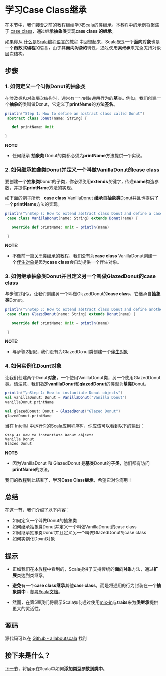 # 学习Case Class继承

在本节中，我们接着之前的教程继续学习Scala的[类继承](https://en.wikipedia.org/wiki/Inheritance_(object-oriented_programming))。本教程中的示例将聚焦于 [case class](4_7.md)，通过继承**抽象类**实现**case class 的继承**。

如果你从 [什么是Scala编程语言的教程](0_2.md) 中回想起来，Scala既是一个**面向对象**也是一个**函数式编程**的语言，由于其**面向对象的**特性，通过使用**类继承**来完全支持对象层次结构。

## 步骤

### 1. 如何定义一个叫做Donut的抽象类

在涉及类和对象层次结构时，通常有一个封装通用行为的**基**类。例如，我们创建一个**抽象的**类叫做Donut，它定义了**printName**的**方法签名**。

```scala
println("Step 1: How to define an abstract class called Donut")
 abstract class Donut(name: String) {

   def printName: Unit

}

```

**NOTE:**

- 任何继承 **抽象类** Donut的类都必须为**printName**方法提供一个实现。


### 2. 如何继承抽象类Donut并定义一个叫做VanillaDonut的case class

要创建一个**抽象类**Donut的子类，你必须使用**extends**关键字，传递**name**构造参数，并提供**printName**方法的实现。 

如下面的例子所示，**case class** VanillaDonut **继承**自**抽象类**Donut并且也提供了一个**printName**方法的实现。

```scala
println("\nStep 2: How to extend abstract class Donut and define a case class called VanillaDonut")
 case class VanillaDonut(name: String) extends Donut(name) {

   override def printName: Unit = println(name)

 }


```

**NOTE:**

- 不像前一篇[关于类继承的教程](4_11.md)，我们没有为**case class** VanillaDonut创建一个[伴生对象](4_3.md)是因为**case class**会自动提供一个伴生对象。


### 3. 如何继承抽象类Donut并且定义另一个叫做GlazedDonut的case class

与步骤2相似，让我们创建另一个叫做GlazedDonut的**case class**，它继承自**抽象类**Donut。

```scala
println("\nStep 3: How to extend abstract class Donut and define another case class called GlazedDonut")
 case class GlazedDonut(name: String) extends Donut(name) {

   override def printName: Unit = println(name)

 }


```

**NOTE:**

- 与步骤2相似，我们没有为GlazedDonut类创建一个[伴生对象](4_3.md)

### 4. 如何实例化Dount对象

让我们创建两个Donut**对象**，一个使用VanillaDonut类，另一个使用GlazedDonut类。请注意，我们指定**vanillaDonut**和**glazedDonut**的类型为**基类**Donut。

```scala
println("\nStep 4: How to instantiate Donut objects")
val vanillaDonut: Donut = VanillaDonut("Vanilla Donut")
vanillaDonut.printName

val glazedDonut: Donut = GlazedDonut("Glazed Donut")
glazedDonut.printName


```

当在 IntelliJ 中运行你的Scala应用程序时，你应该可以看到以下的输出：

```
Step 4: How to instantiate Donut objects
Vanilla Donut
Glazed Donut

```

**NOTE:**

- 因为VanillaDonut 和 GlazedDonut 是**基类**Donut的**子类**，他们都有访问**printName**的方法。

我们的教程到此结束了，**学习Case Class继承**，希望它对你有用！


## 总结

在这一节，我们介绍了以下内容：

- 如何定义一个叫做Donut的抽象类
- 如何继承抽象类Donut并定义一个叫做VanillaDonut的case class
- 如何继承抽象类Donut并且定义另一个叫做GlazedDonut的case class
- 如何实例化Dount对象

## 提示

- 正如我们在本教程中看到的，Scala提供了支持传统的**面向对象**方法，通过**扩展**类达到类继承。

- **避免**有一个**case class继承**其他**case class**，而是将通用的行为封装在一个**抽象类中 -** [参考Scala文档](http://docs.scala-lang.org/tutorials/tour/case-classes.html)。

- 然而，在第5章我们将展示Scala如何通过使用[mix-in](http://docs.scala-lang.org/tutorials/tour/mixin-class-composition.html)与**traits**来为**类继承**提供更大的灵活性。

## 源码

源代码可以在 [Github - allaboutscala](https://github.com/nadimbahadoor/allaboutscala) 找到


## 接下来是什么？

[下一节](4_13.md)，将展示在Scala中如何**添加类型参数到类中**。
 